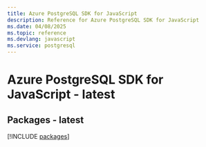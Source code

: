 ```yaml
---
title: Azure PostgreSQL SDK for JavaScript
description: Reference for Azure PostgreSQL SDK for JavaScript
ms.date: 04/08/2025
ms.topic: reference
ms.devlang: javascript
ms.service: postgresql
---
```

# Azure PostgreSQL SDK for JavaScript - latest
## Packages - latest
[!INCLUDE [packages](postgresql-index.md)]